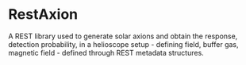 # RestAxion

A REST library used to generate solar axions and obtain the response, detection probability, in a helioscope setup - defining field, buffer gas, magnetic field - defined through REST metadata structures.
